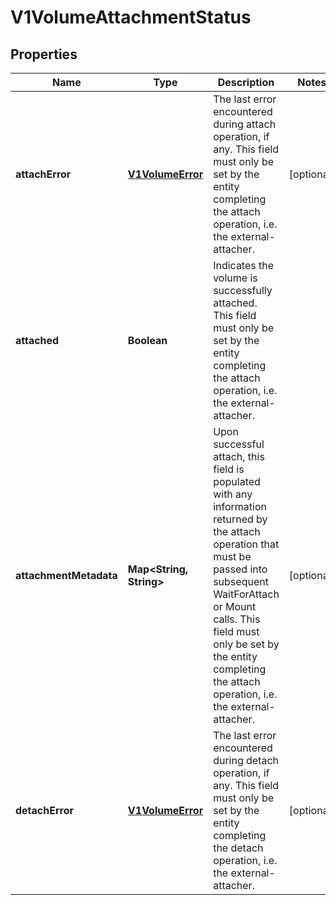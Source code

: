 
# V1VolumeAttachmentStatus

## Properties
Name | Type | Description | Notes
------------ | ------------- | ------------- | -------------
**attachError** | [**V1VolumeError**](V1VolumeError.md) | The last error encountered during attach operation, if any. This field must only be set by the entity completing the attach operation, i.e. the external-attacher. |  [optional]
**attached** | **Boolean** | Indicates the volume is successfully attached. This field must only be set by the entity completing the attach operation, i.e. the external-attacher. | 
**attachmentMetadata** | **Map&lt;String, String&gt;** | Upon successful attach, this field is populated with any information returned by the attach operation that must be passed into subsequent WaitForAttach or Mount calls. This field must only be set by the entity completing the attach operation, i.e. the external-attacher. |  [optional]
**detachError** | [**V1VolumeError**](V1VolumeError.md) | The last error encountered during detach operation, if any. This field must only be set by the entity completing the detach operation, i.e. the external-attacher. |  [optional]



